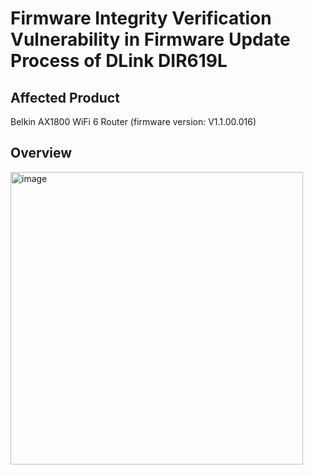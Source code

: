 # Firmware Integrity Verification Vulnerability in Firmware Update Process of DLink DIR619L


## Affected Product
Belkin AX1800 WiFi 6 Router (firmware version: V1.1.00.016)

## Overview


<img width="468" alt="image" src="https://github.com/user-attachments/assets/59d0e271-d728-473f-b297-d6be6f2191b7" />

